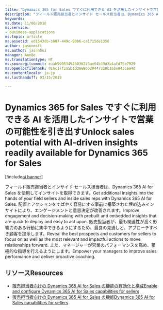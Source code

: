 ```yaml
---
title: "Dynamics 365 for Sales ですぐに利用できる AI を活用したインサイトで営業の可能性を引き出す"
description: "フィールド販売担当者とインサイド セールス担当者は、Dynamics 365 AI for Sales を使用してインサイトを取得する"
keywords: 
ms.date: 11/08/2018
ms.service:
- business-applications
ms.topic: article
ms.assetid: ed1543db-b687-449c-90b6-ca1715de1358
author: jasonmsft
ms.author: jasonhui
manager: AnnBe
ms.translationtype: HT
ms.sourcegitcommit: eaab909534946036226ae04b39d3b4afd75e7929
ms.openlocfilehash: 016c17f2a5b1d38e80b20447320b16be042c694d
ms.contentlocale: ja-jp
ms.lasthandoff: 03/15/2019

---
```


# <a name="unlock-sales-potential-with-ai-driven-insights-readily-available-for-dynamics-365-for-sales"></a><span data-ttu-id="96b92-103">Dynamics 365 for Sales ですぐに利用できる AI を活用したインサイトで営業の可能性を引き出す</span><span class="sxs-lookup"><span data-stu-id="96b92-103">Unlock sales potential with AI-driven insights readily available for Dynamics 365 for Sales</span></span>

[!include[ai banner](../includes/ai.md)] 

<span data-ttu-id="96b92-104">フィールド販売担当者とインサイド セールス担当者は、Dynamics 365 AI for Sales を使用してインサイトを取得できます。</span><span class="sxs-lookup"><span data-stu-id="96b92-104">Get additional insights into the hands of your field sellers and inside sales reps with Dynamics 365 AI for Sales.</span></span> <span data-ttu-id="96b92-105">配置とアクションをすばやく容易にする事前に構築された埋め込みインサイトにより、エンゲージメントと意思決定が改善されます。</span><span class="sxs-lookup"><span data-stu-id="96b92-105">Improve engagement and decision-making with prebuilt and embedded insights that are quick to deploy and easy to act upon.</span></span> <span data-ttu-id="96b92-106">販売担当者が、最も関連性が高く影響力のある行動に集中できるようにするため、最良の見通しと、アプローチすべき顧客を提示します。</span><span class="sxs-lookup"><span data-stu-id="96b92-106">Reveal the best prospects and customers for sellers to focus on as well as the most relevant and impactful actions to move relationships forward.</span></span> <span data-ttu-id="96b92-107">また、マネージャーが営業のパフォーマンスを高め、積極的な指導を行えるようにします。</span><span class="sxs-lookup"><span data-stu-id="96b92-107">Empower your managers to improve sales performance and deliver proactive coaching.</span></span> 

## <a name="resources"></a><span data-ttu-id="96b92-108">リソース</span><span class="sxs-lookup"><span data-stu-id="96b92-108">Resources</span></span>

- [<span data-ttu-id="96b92-109">販売担当者向けの Dynamics 365 AI for Sales の機能の有効化と構成</span><span class="sxs-lookup"><span data-stu-id="96b92-109">Enable and configure Dynamics 365 AI for Sales capabilities for sellers</span></span>](https://docs.microsoft.com/dynamics365/ai/sales/configure-enable-dynamics-365-ai-sales)
- [<span data-ttu-id="96b92-110">販売担当者向けの Dynamics 365 AI for Sales の機能</span><span class="sxs-lookup"><span data-stu-id="96b92-110">Dynamics 365 AI for Sales capabilities for sellers</span></span>](https://docs.microsoft.com/dynamics365/ai/sales/dynamics-365-ai-for-sales)


